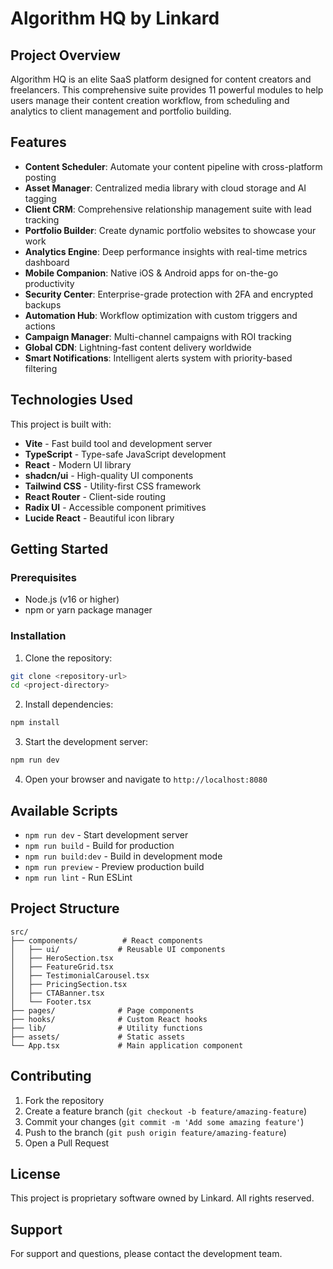 # Algorithm HQ by Linkard

## Project Overview

Algorithm HQ is an elite SaaS platform designed for content creators and freelancers. This comprehensive suite provides 11 powerful modules to help users manage their content creation workflow, from scheduling and analytics to client management and portfolio building.

## Features

- **Content Scheduler**: Automate your content pipeline with cross-platform posting
- **Asset Manager**: Centralized media library with cloud storage and AI tagging
- **Client CRM**: Comprehensive relationship management suite with lead tracking
- **Portfolio Builder**: Create dynamic portfolio websites to showcase your work
- **Analytics Engine**: Deep performance insights with real-time metrics dashboard
- **Mobile Companion**: Native iOS & Android apps for on-the-go productivity
- **Security Center**: Enterprise-grade protection with 2FA and encrypted backups
- **Automation Hub**: Workflow optimization with custom triggers and actions
- **Campaign Manager**: Multi-channel campaigns with ROI tracking
- **Global CDN**: Lightning-fast content delivery worldwide
- **Smart Notifications**: Intelligent alerts system with priority-based filtering

## Technologies Used

This project is built with:

- **Vite** - Fast build tool and development server
- **TypeScript** - Type-safe JavaScript development
- **React** - Modern UI library
- **shadcn/ui** - High-quality UI components
- **Tailwind CSS** - Utility-first CSS framework
- **React Router** - Client-side routing
- **Radix UI** - Accessible component primitives
- **Lucide React** - Beautiful icon library

## Getting Started

### Prerequisites

- Node.js (v16 or higher)
- npm or yarn package manager

### Installation

1. Clone the repository:
```bash
git clone <repository-url>
cd <project-directory>
```

2. Install dependencies:
```bash
npm install
```

3. Start the development server:
```bash
npm run dev
```

4. Open your browser and navigate to `http://localhost:8080`

## Available Scripts

- `npm run dev` - Start development server
- `npm run build` - Build for production
- `npm run build:dev` - Build in development mode
- `npm run preview` - Preview production build
- `npm run lint` - Run ESLint

## Project Structure

```
src/
├── components/          # React components
│   ├── ui/             # Reusable UI components
│   ├── HeroSection.tsx
│   ├── FeatureGrid.tsx
│   ├── TestimonialCarousel.tsx
│   ├── PricingSection.tsx
│   ├── CTABanner.tsx
│   └── Footer.tsx
├── pages/              # Page components
├── hooks/              # Custom React hooks
├── lib/                # Utility functions
├── assets/             # Static assets
└── App.tsx             # Main application component
```

## Contributing

1. Fork the repository
2. Create a feature branch (`git checkout -b feature/amazing-feature`)
3. Commit your changes (`git commit -m 'Add some amazing feature'`)
4. Push to the branch (`git push origin feature/amazing-feature`)
5. Open a Pull Request

## License

This project is proprietary software owned by Linkard. All rights reserved.

## Support

For support and questions, please contact the development team.

